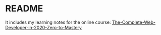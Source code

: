 # README

It includes my learning notes for the online course: [The-Complete-Web-Developer-in-2020-Zero-to-Mastery](https://www.udemy.com/course/the-complete-web-developer-zero-to-mastery/learn/lecture/8750146#announcements)


